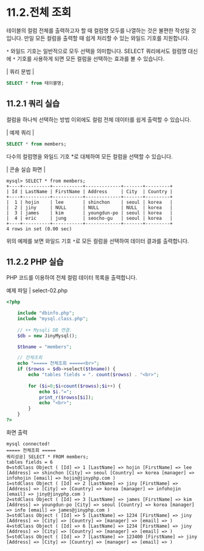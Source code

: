 # 11.2.전체 조회 
테이블의 컬럼 전체를 출력하고자 할 때 컬럼명 모두를 나열하는 것은 불편한 작성일 것 입니다. 만일 모든 컬럼을 출력할 때 쉽게 처리할 수 있는 와일드 기호를 지원합니다.  

`*` 와일드 기호는 일반적으로 모두 선택을 의미합니다. SELECT 쿼리에서도 컬럼명 대신 에 `*` 기호를 사용하게 되면 모든 컬럼을 선택하는 효과를 볼 수 있습니다.  

| 쿼리 문법 | 
```sql
SELECT * from 테이블명; 
```

## 11.2.1 쿼리 실습 
컬럼을 하나씩 선택하는 방법 이외에도 컬럼 전체 데이터를 쉽게 출력할 수 있습니다.  

| 예제 쿼리 | 
```sql
SELECT * from members; 
```

다수의 컬럼명을 와일드 기호 *로 대체하여 모든 컬럼을 선택할 수 있습니다.  

| 콘솔 실습 화면 |
``` 
mysql> SELECT * from members;
+----+----------+-----------+-------------+-------+---------+
| Id | LastName | FirstName | Address     | City  | Country |
+----+----------+-----------+-------------+-------+---------+
|  1 | hojin    | lee       | shinchon    | seoul | korea   |
|  2 | jiny     | NULL      | NULL        | NULL  | korea   |
|  3 | james    | kim       | youngdun-po | seoul | korea   |
|  4 | eric     | jung      | seocho-gu   | seoul | korea   |
+----+----------+-----------+-------------+-------+---------+
4 rows in set (0.00 sec)

```
위의 예제를 보면 와일드 기호 `*`로 모든 컬럼을 선택하여 데이터 결과를 출력합니다. 

## 11.2.2 PHP 실습 
PHP 코드를 이용하여 전체 컬럼 데이터 목록을 출력합니다. 

예제 파일 | select-02.php 
```php
<?php

	include "dbinfo.php";
	include "mysql.class.php";
 
	// ++ Mysqli DB 연결.
	$db = new JinyMysql();

	$tbname = "members";

	// 전체조회
	echo "===== 전체조회 =====<br>";
	if ($rowss = $db->select($tbname)) {
		echo "tables fields = ". count($rowss) . "<br>";
 
		for ($i=0;$i<count($rowss);$i++) {
			echo $i."=";            
			print_r($rowss[$i]);
			echo "<br>";
		}
	}
?>

```

화면 출력 
```
mysql connected!
===== 전체조회 =====
쿼리성공] SELECT * FROM members;
tables fields = 6
0=stdClass Object ( [Id] => 1 [LastName] => hojin [FirstName] => lee [Address] => shinchon [City] => seoul [Country] => korea [manager] => infohojin [email] => hojin@jinyphp.com )
1=stdClass Object ( [Id] => 2 [LastName] => jiny [FirstName] => [Address] => [City] => [Country] => korea [manager] => infohojin [email] => jiny@jinyphp.com )
2=stdClass Object ( [Id] => 3 [LastName] => james [FirstName] => kim [Address] => youngdun-po [City] => seoul [Country] => korea [manager] => info [email] => james@jinyphp.com )
3=stdClass Object ( [Id] => 5 [LastName] => 1234 [FirstName] => jiny [Address] => [City] => [Country] => [manager] => [email] => )
4=stdClass Object ( [Id] => 6 [LastName] => 1234 [FirstName] => jiny [Address] => [City] => [Country] => [manager] => [email] => )
5=stdClass Object ( [Id] => 7 [LastName] => 123400 [FirstName] => jiny [Address] => [City] => [Country] => [manager] => [email] => ) 

```